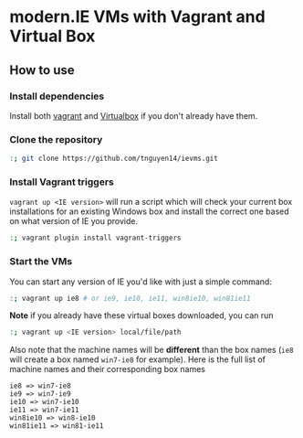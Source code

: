 # modern.IE VMs with Vagrant and Virtual Box
## How to use

### Install dependencies
Install both [vagrant](https://www.vagrantup.com/downloads.html) and [Virtualbox](https://www.virtualbox.org/wiki/Downloads) if you don't already have them.

### Clone the repository

```sh
:; git clone https://github.com/tnguyen14/ievms.git
```

### Install Vagrant triggers
`vagrant up <IE version>` will run a script which will check your current box installations for an existing Windows box and install the correct one based on what version of IE you provide.

```sh
:; vagrant plugin install vagrant-triggers
```

### Start the VMs
You can start any version of IE you'd like with just a simple command:

```sh
:; vagrant up ie8 # or ie9, ie10, ie11, win8ie10, win81ie11
```

**Note** if you already have these virtual boxes downloaded, you can run

```sh
:; vagrant up <IE version> local/file/path
```

Also note that the machine names will be **different** than the box names (`ie8` will create a box named `win7-ie8` for example). Here is the full list of machine names and their corresponding box names

```
ie8 => win7-ie8
ie9 => win7-ie9
ie10 => win7-ie10
ie11 => win7-ie11
win8ie10 => win8-ie10
win81ie11 => win81-ie11
```
